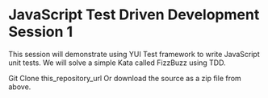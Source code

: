 JavaScript Test Driven Development Session 1
==============

This session will demonstrate using YUI Test framework to write JavaScript unit tests. We will solve a simple Kata called FizzBuzz using TDD.

Git Clone this_repository_url
Or download the source as a zip file from above.
